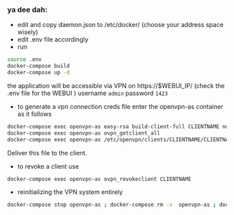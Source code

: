 


### ya dee dah:


* edit and copy daemon.json to /etc/docker/ (choose your address space wisely)
* edit .env file accordingly
* run
```bash
source .env
docker-compose build
docker-compose up -d
```

the application will be accessible via VPN on https://$WEBUI_IP/ (check the .env file for the WEBUI )
username `admin` password `1423`

* to generate a vpn connection creds file enter the openvpn-as container as it follows
```bash
docker-compose exec openvpn-as easy-rsa build-client-full CLIENTNAME nopass
docker-compose exec openvpn-as ovpn_getclient_all
docker-compose exec openvpn-as /etc/openvpn/clients/CLIENTNAME/CLIENTNAME-combined.ovpn
```
Deliver this file to the client.
* to revoke a client use
```bash
docker-compose exec openvpn-as ovpn_revokeclient CLIENTNAME
```
* reinitializing the VPN system entirely
```bash
docker-compose stop openvpn-as ; docker-compose rm -v  openvpn-as ; docker volume rm docker_open5gs_ovpndata ; docker-compose up -d
```
